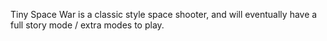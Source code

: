 Tiny Space War is a classic style space shooter, and will eventually have a full story mode / extra modes to play. 

